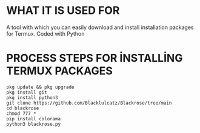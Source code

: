 # WHAT IT IS USED FOR

A tool with which you can easily download and install
installation packages for Termux. Coded with Python


# PROCESS STEPS FOR İNSTALLİNG TERMUX PACKAGES
    pkg update && pkg upgrade
    pkg install git
    pkg install python3
    git clone https://github.com/Blacklulcatz/Blackrose/tree/main
    cd blackrose
    chmod 777 *
    pip install colorama
    python3 blackrose.py
